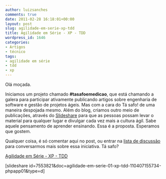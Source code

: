 ```yaml
---
author: luizsanches
comments: true
date: 2011-02-28 16:18:01+00:00
layout: post
slug: agilidade-em-serie-xp-tdd
title: Agilidade em Série - XP - TDD
wordpress_id: 1646
categories:
- Artigos
- técnico
tags:
- agilidade em série
- tdd
- xp
---
```


Olá moçada.


Iniciamos um projeto chamado **#tasafoemedicao**, que está chamando a galera para participar ativamente publicando artigos sobre engenharia de software e gestão de projetos ágeis. Mas com a cara do Tá safo! de uma maneira despojada mesmo. Além do blog, criamos outro meio de publicações, através do [Slideshare](http://slideshare.net/tasafo) para que as pessoas possam levar o material para qualquer lugar e divulgar cada vez mais a cultura ágil. Sabe aquele pensamento de aprender ensinando. Essa é a proposta. Esperamos que gostem.




Qualquer coisa, é só comentar aqui no post, ou entrar na [lista de discussão](http://br.groups.yahoo.com/group/safos/) para conversarmos mais sobre essa iniciativa. Tá safo?




[Agilidade em Série - XP - TDD](http://www.slideshare.net/tasafo/agilidade-emserie01xptdd-7553821)


[slideshare id=7553821&doc=agilidade-em-serie-01-xp-tdd-110407155734-phpapp01&type=d]
